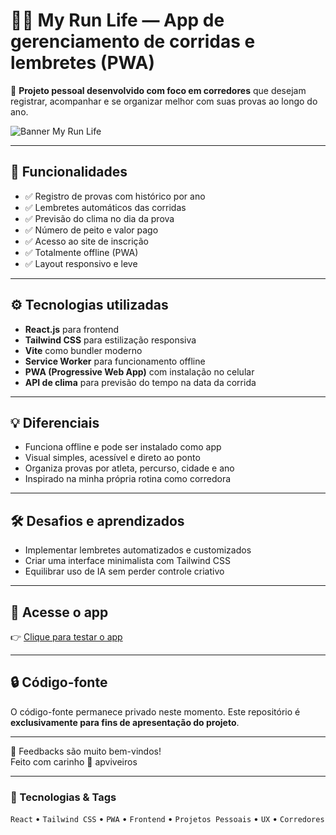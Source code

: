 # 🏃‍♀️ My Run Life — App de gerenciamento de corridas e lembretes (PWA)

🚀 **Projeto pessoal desenvolvido com foco em corredores** que desejam registrar, acompanhar e se organizar melhor com suas provas ao longo do ano.

![Banner My Run Life](https://lucent-kangaroo-14bf6c.netlify.app/banner.jpg) <!-- (adicione um banner real se quiser) -->

---

## 📱 Funcionalidades

- ✅ Registro de provas com histórico por ano
- ✅ Lembretes automáticos das corridas
- ✅ Previsão do clima no dia da prova
- ✅ Número de peito e valor pago
- ✅ Acesso ao site de inscrição
- ✅ Totalmente offline (PWA)
- ✅ Layout responsivo e leve

---

## ⚙️ Tecnologias utilizadas

- **React.js** para frontend
- **Tailwind CSS** para estilização responsiva
- **Vite** como bundler moderno
- **Service Worker** para funcionamento offline
- **PWA (Progressive Web App)** com instalação no celular
- **API de clima** para previsão do tempo na data da corrida

---

## 💡 Diferenciais

- Funciona offline e pode ser instalado como app
- Visual simples, acessível e direto ao ponto
- Organiza provas por atleta, percurso, cidade e ano
- Inspirado na minha própria rotina como corredora

---

## 🛠️ Desafios e aprendizados

- Implementar lembretes automatizados e customizados
- Criar uma interface minimalista com Tailwind CSS
- Equilibrar uso de IA sem perder controle criativo

---

## 🔗 Acesse o app

👉 [Clique para testar o app](https://lucent-kangaroo-14bf6c.netlify.app)

---

## 🔒 Código-fonte

O código-fonte permanece privado neste momento. Este repositório é **exclusivamente para fins de apresentação do projeto**.

---

💬 Feedbacks são muito bem-vindos!  
Feito com carinho 💜
apviveiros

---

### 🔖 Tecnologias & Tags

`React` • `Tailwind CSS` • `PWA` • `Frontend` • `Projetos Pessoais` • `UX` • `Corredores`
